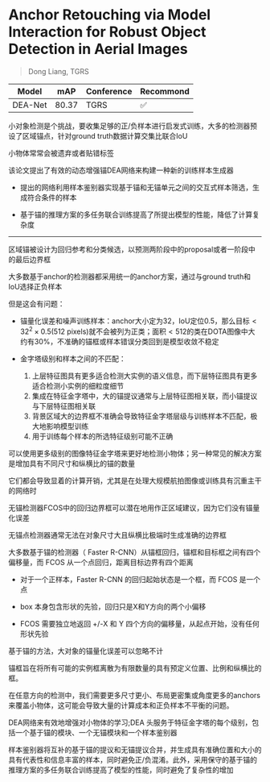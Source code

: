 # Anchor Retouching via Model Interaction for Robust Object Detection in Aerial Images

> Dong Liang, TGRS

|Model|mAP|Conference|Recommond|
|--|--|--|--|
|DEA-Net|80.37|TGRS|:white_check_mark:|

小对象检测是个挑战，要收集足够的正/负样本进行启发式训练，大多的检测器预设了区域锚点，针对ground truth数据计算交集比联合IoU

小物体常常会被遗弃或者贴错标签

该论文提出了有效的动态增强锚DEA网络来构建一种新的训练样本生成器

- 提出的网络利用样本鉴别器实现基于锚和无锚单元之间的交互式样本筛选，生成符合条件的样本

- 基于锚的推理方案的多任务联合训练提高了所提出模型的性能，降低了计算复杂度

---

区域锚被设计为回归参考和分类候选，以预测两阶段中的proposal或者一阶段中的最后边界框

大多数基于anchor的检测器都采用统一的anchor方案，通过与ground truth和IoU选择正负样本

但是这会有问题：

- 锚量化误差和噪声训练样本：anchor大小定为32，IoU定位0.5，那么目标$< 32^2 \times 0.5$(512 pixels)就不会被列为正类；面积$< 512$的类在DOTA图像中大约有30%，不准确的锚框或样本错误分类回到是模型收敛不稳定

- 金字塔级别和样本之间的不匹配：
    1. 上层特征图具有更多适合检测大实例的语义信息，而下层特征图具有更多适合检测小实例的细粒度细节
    2. 集成在特征金字塔中，大的锚提议通常与上层特征图相关联，而小锚提议与下层特征图相关联
    3. 背景区域大的边界框不准确会导致特征金字塔层级与训练样本不匹配，极大地影响模型训练
    4. 用于训练每个样本的所选特征级别可能不正确

可以使用更多级别的图像特征金字塔来更好地检测小物体；另一种常见的解决方案是增加具有不同尺寸和纵横比的锚的数量

它们都会导致显着的计算开销，尤其是在处理大规模航拍图像或训练具有沉重主干的网络时

无锚检测器FCOS中的回归边界框可以潜在地用作正区域建议，因为它们没有锚量化误差

无锚点检测器通常无法在对象尺寸大且纵横比极端时生成准确的边界框

大多数基于锚的检测器（ Faster R-CNN）从锚框回归，锚框和目标框之间有四个偏移量，而 FCOS 从一个点回归，距离目标边界有四个距离

- 对于一个正样本，Faster R-CNN 的回归起始状态是一个框，而 FCOS 是一个点

- box 本身包含形状的先验，回归只是X和Y方向的两个小偏移

- FCOS 需要独立地返回 +/-X 和 Y 四个方向的偏移量，从起点开始，没有任何形状先验

基于锚的方法，大对象的锚量化误差可以忽略不计

锚框旨在将所有可能的实例框离散为有限数量的具有预定义位置、比例和纵横比的框。

在任意方向的检测中，我们需要更多尺寸更小、布局更密集或角度更多的anchors来覆盖小物体，这可能会导致大量的计算成本和正负样本不平衡的问题。

DEA网络来有效地增强对小物体的学习;DEA 头服务于特征金字塔的每个级别，包括一个基于锚的模块、一个无锚模块和一个样本鉴别器

样本鉴别器将互补的基于锚的提议和无锚提议合并，并生成具有准确位置和大小的具有代表性和信息丰富的样本，同时避免正/负混淆。此外，采用保守的基于锚的推理方案的多任务联合训练提高了模型的性能，同时避免了复杂性的增加